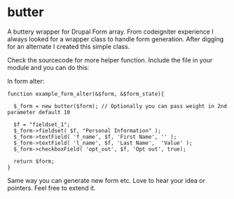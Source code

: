 butter
======

A buttery wrapper for Drupal Form array. From codeigniter experience I always looked for a wrapper class to handle form generation. After digging for an alternate I created this simple class.

Check the sourcecode for more helper function. Include the file in your module and you can do this:

In form alter:

    function example_form_alter(&$form, &$form_state){

      $_form = new butter($form); // Optionally you can pass weight in 2nd parameter default 10

      $f = "fieldset_1";
      $_form->fieldset( $f, "Personal Information" );
      $_form->textField( 'f_name', $f, 'First Name', '' );
      $_form->textField( 'l_name', $f, 'Last Name',  'Value' );
      $_form->checkboxField( 'opt_out', $f, 'Opt out', true);

      return $form;
    }


Same way you can generate new form etc. Love to hear your idea or pointers. Feel free to extend it.



